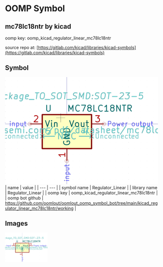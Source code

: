 # OOMP Symbol  
## mc78lc18ntr  by kicad  
  
oomp key: oomp_kicad_regulator_linear_mc78lc18ntr  
  
source repo at: [https://gitlab.com/kicad/libraries/kicad-symbols](https://gitlab.com/kicad/libraries/kicad-symbols)  
## Symbol  
  
[![working.png](working_600.png)](working.png)  
| name | value | 
| --- | --- | 
| symbol name | Regulator_Linear | 
| library name | Regulator_Linear | 
| oomp key | oomp_kicad_regulator_linear_mc78lc18ntr | 
| oomp bot github | https://github.com/oomlout/oomlout_oomp_symbol_bot/tree/main/kicad_regulator_linear_mc78lc18ntr/working | 
## Images  
  
[![working.png](working_140.png)](working.png)  
